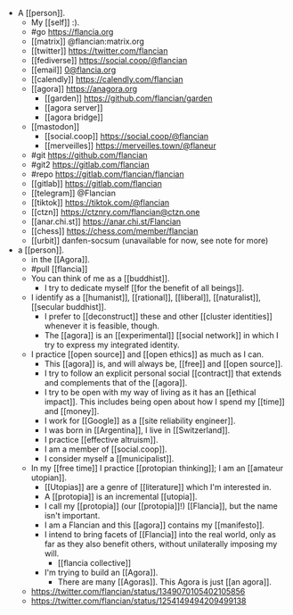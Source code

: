 - A [[person]].
	- My [[self]] :).
	- #go https://flancia.org
	- [[matrix]] @flancian:matrix.org
	- [[twitter]] https://twitter.com/flancian
	- [[fediverse]] https://social.coop/@flancian
	- [[email]] 0@flancia.org
	- [[calendly]] https://calendly.com/flancian
	- [[agora]] https://anagora.org
		- [[garden]] https://github.com/flancian/garden
		- [[agora server]]
		- [[agora bridge]]
	- [[mastodon]]
		- [[social.coop]] https://social.coop/@flancian
		- [[merveilles]] https://merveilles.town/@flaneur
	- #git https://github.com/flancian
    - #git2 https://gitlab.com/flancian
    - #repo https://gitlab.com/flancian/flancian
	- [[gitlab]] https://gitlab.com/flancian
	- [[telegram]] @Flancian
	- [[tiktok]] https://tiktok.com/@flancian
	- [[ctzn]] https://ctznry.com/flancian@ctzn.one
	- [[anar.chi.st]] https://anar.chi.st/Flancian
	- [[chess]] https://chess.com/member/flancian
	- [[urbit]] danfen-socsum (unavailable for now, see note for more)
- a [[person]].
	- in the [[Agora]].
	- #pull [[flancia]]
	- You can think of me as a [[buddhist]].
		- I try to dedicate myself [[for the benefit of all beings]].
	- I identify as a [[humanist]], [[rational]], [[liberal]], [[naturalist]], [[secular buddhist]].
		- I prefer to [[deconstruct]] these and other [[cluster identities]] whenever it is feasible, though.
		- The [[agora]] is an [[experimental]] [[social network]] in which I try to express my integrated identity.
	- I practice [[open source]] and [[open ethics]] as much as I can.
		- This [[agora]] is, and will always be, [[free]] and [[open source]].
		- I try to follow an explicit personal social [[contract]] that extends and complements that of the [[agora]].
		- I try to be open with my way of living as it has an [[ethical impact]]. This includes being open about how I spend my [[time]] and [[money]].
		- I work for [[Google]] as a [[site reliability engineer]].
		- I was born in [[Argentina]],  I live in [[Switzerland]].
		- I practice [[effective altruism]].
		- I am a member of [[social.coop]].
		- I consider myself a [[municipalist]].
	- In my [[free time]] I practice [[protopian thinking]]; I am an [[amateur utopian]].
		- [[Utopias]] are a genre of [[literature]] which I'm interested in.
		- A [[protopia]] is an incremental [[utopia]].
		- I call my [[protopia]] (our [[protopia]]!) [[Flancia]], but the name isn't important.
		- I am a Flancian and this [[agora]] contains my [[manifesto]].
		- I intend to bring facets of [[Flancia]] into the real world, only as far as they also benefit others, without unilaterally imposing my will.
			- [[flancia collective]]
		- I'm trying to build an [[Agora]].
			- There are many [[Agoras]]. This Agora is just [[an agora]].
	- https://twitter.com/flancian/status/1349070105402105856
	- https://twitter.com/flancian/status/1254149494209499138
